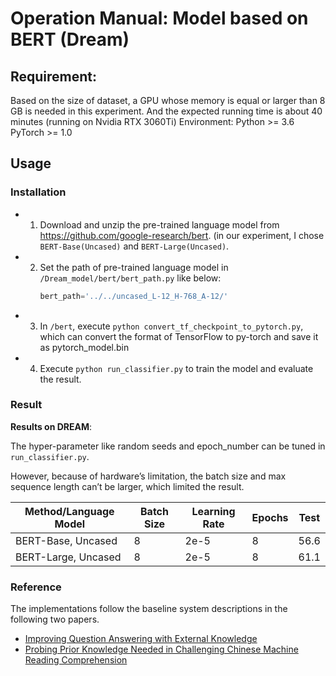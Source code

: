 # Operation Manual: Model based on BERT (Dream)


## Requirement: 
Based on the size of dataset, a GPU whose memory is equal or larger than 8 GB is needed in this experiment. And the expected running time is about 40 minutes (running on Nvidia RTX 3060Ti)
Environment: 
Python >= 3.6
PyTorch >= 1.0

## Usage

### Installation

- 1.	Download and unzip the pre-trained language model from https://github.com/google-research/bert. (in our experiment, I chose ```BERT-Base(Uncased)``` and ```BERT-Large(Uncased)```.
- 2.	Set the path of pre-trained language model in ```/Dream_model/bert/bert_path.py``` like below:
        ```python
        bert_path='../../uncased_L-12_H-768_A-12/'
        ```
- 3.	In ```/bert```, execute 
        ```python convert_tf_checkpoint_to_pytorch.py```, which can convert the format of TensorFlow to py-torch and save it as pytorch_model.bin
- 4.	Execute ```python run_classifier.py``` to train the model and evaluate the result.



### Result
**Results on DREAM**:

The hyper-parameter like random seeds and epoch_number can be tuned in ```run_classifier.py```. 

However, because of hardware’s limitation, the batch size and max sequence length can’t be larger, which limited the result.

| Method/Language Model | Batch Size | Learning Rate | Epochs | Test |
| --------------------  | ---------- | ------------- | ------ | ---- |
| BERT-Base, Uncased    | 8         | 2e-5          | 8      | 56.6 |
| BERT-Large, Uncased   | 8         | 2e-5          | 8      | 61.1 |

### Reference
The implementations follow the baseline system descriptions in the following two papers. 

* [Improving Question Answering with External Knowledge](https://arxiv.org/abs/1902.00993)
* [Probing Prior Knowledge Needed in Challenging Chinese Machine Reading Comprehension](https://arxiv.org/abs/1904.09679)